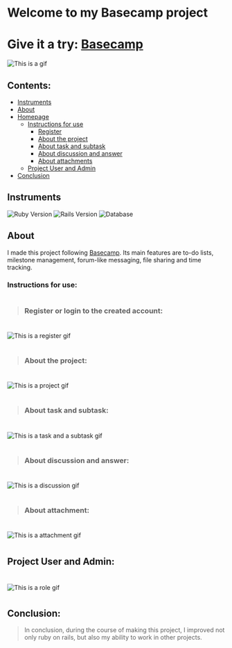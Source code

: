 # Welcome to my Basecamp project

# Give it a try: [Basecamp](https://basecamp-by-xan.herokuapp.com/)


![This is a gif](/photo_readmy/basecamp_gif.gif)

## **Contents**:

- [Instruments](#instruments)
- [About](#about)
- [Homepage](#homepage)
    - [Instructions for use](#instructions-for-use)
        - [Register](#register-or-login-to-the-created-account)
        - [About the project](#about-the-project)
        - [About task and subtask](#about-task-and-subtask)
        - [About discussion and answer](#about-discussion-and-answer)
        - [About attachments](#about-attachment)
    - [Project User and Admin](#project-user-and-admin)
- [Conclusion](#conclusion)



## Instruments

![Ruby Version](https://img.shields.io/badge/ruby%20version-3.1.2-green)
![Rails Version](https://img.shields.io/badge/rails%20version-7.0.3-yellow)
![Database](https://img.shields.io/badge/database-PostgreSQL-red)

## About

I made this project following [Basecamp](https://basecamp.com/). Its main features are to-do lists, milestone management, forum-like messaging, file sharing and time tracking.<br/>

### **Instructions for use:**
#
> ### Register or login to the created account:
#

![This is a register gif](/photo_readmy/register.gif)

#
> ### About the project:
#

![This is a project gif](/photo_readmy/project.gif)

#
> ### About task and subtask:
#

![This is a task and a subtask gif](/photo_readmy/task_and_subtask.gif)

#
> ### About discussion and answer:
#

![This is a discussion gif](/photo_readmy/discussion.gif)

#
> ### About attachment:
#

![This is a attachment gif](/photo_readmy/attachment.gif)

#
## Project User and Admin:
#

![This is a role gif](/photo_readmy/roly.gif)

#
## Conclusion:

> In conclusion, during the course of making this project, I improved not only ruby ​​on rails, but also my ability to work in other projects.


